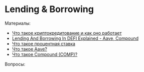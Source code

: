 # Lending & Borrowing


Материалы:

* [Что такое криптокредитование и как оно работает](https://academy.binance.com/ru/articles/what-is-crypto-lending-and-how-does-it-work)
* [Lending And Borrowing In DEFI Explained - Aave, Compound](https://www.youtube.com/watch?v=aTp9er6S73M)
* [Что такое процентная ставка](https://academy.binance.com/ru/articles/interest-rates-explained)
* [Что такое Aave?](https://forklog.com/cryptorium/chto-takoe-aave/)
* [Что такое Compound (COMP)?](https://forklog.com/cryptorium/chto-takoe-compound/)


Вопросы:
